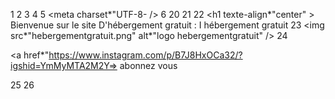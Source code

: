 
1   <!Dctype html>
2   <html>
3    <head>
4      <title> premier site héberger gratuitement </title>
5      <meta charset*"UTF-8- />
6      <style>
7      img {
8      display: blok;
9      margin-right: auto;
10     margin-right: auto }
11   p{
12     margin-right: auto;
13     margin-right: auto;
14     width: 6em
15  }
16   h1 {
17     texte-align : center;
18    }
19   </style>
20   </head>
21   <body>
22     <h1 texte-align*"center" > Bienvenue sur le site D'hébergement gratuit : I hébergement gratuit </h1>
23     <img src*"hebergementgratuit.png" alt*"logo hebergementgratuit" />
24     <p><a href*"https://www.instagram.com/p/B7J8HxOCa32/?igshid=YmMyMTA2M2Y=> abonnez vous </a></p>
25    </body>
26   </html>
